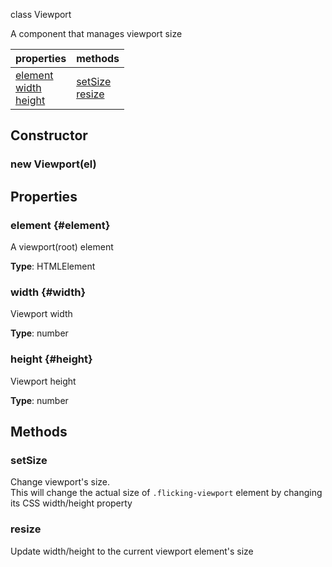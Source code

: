 
class Viewport 

A component that manages viewport size

|properties|methods|
|---|---|
|[element](#element)<br/>[width](#width)<br/>[height](#height)|[setSize](#setSize)<br/>[resize](#resize)|

## Constructor
### new Viewport(el)


## Properties

### element {#element}
A viewport(root) element


**Type**: HTMLElement




### width {#width}
Viewport width


**Type**: number




### height {#height}
Viewport height


**Type**: number




## Methods

### setSize
Change viewport's size.<br/>This will change the actual size of `.flicking-viewport` element by changing its CSS width/height property







### resize
Update width/height to the current viewport element's size








